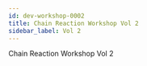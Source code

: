 ```yaml
---
id: dev-workshop-0002
title: Chain Reaction Workshop Vol 2
sidebar_label: Vol 2
---
```


Chain Reaction Workshop Vol 2


